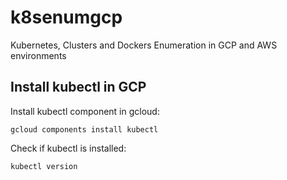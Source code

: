 # k8senumgcp
Kubernetes, Clusters and Dockers Enumeration in GCP and AWS environments 

## Install kubectl in GCP


Install kubectl component in gcloud:

`
gcloud components install kubectl
`


Check if kubectl is installed:

`
kubectl version
`
